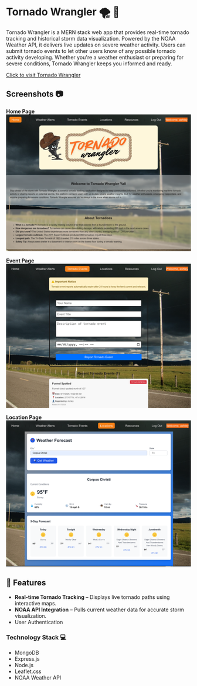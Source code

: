 # Tornado Wrangler 🌪️ 🤠
  Tornado Wrangler is a MERN stack web app that provides real-time tornado tracking and historical storm data visualization. Powered by the NOAA Weather API, it delivers live updates on severe weather activity. Users can submit tornado events to let other users know of any possible tornado activity developing. Whether you're a weather enthusiast or preparing for severe conditions, Tornado Wrangler keeps you informed and ready.

[Click to visit Tornado Wrangler](https://tornadowrangler-6497bfb56533.herokuapp.com/)



## Screenshots 📷

**Home Page**
<img src="frontend/public/images/Home.png" alt="Home Page Screenshot">

**Event Page**
<img src="frontend/public/images/Event.png" alt="Event Page Screenshot">

**Location Page**
<img src="frontend/public/images/Location.png" alt="Location Page Screenshot">




## 🚀 Features  
- **Real-time Tornado Tracking** – Displays live tornado paths using interactive maps.  
- **NOAA API Integration** – Pulls current weather data for accurate storm visualization. 
-  User Authentication

### Technology Stack 💻
- MongoDB
- Express.js
- Node.js
- Leaflet.css
- NOAA Weather API



